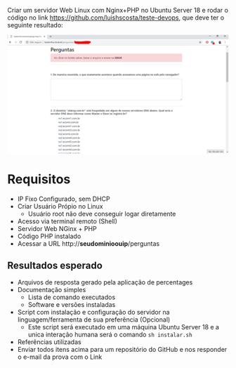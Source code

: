 Criar um servidor Web Linux com Nginx+PHP no Ubuntu Server 18 e rodar o código no link https://github.com/luishscosta/teste-devops, que deve ter o seguinte resultado:

![image](prova.png)

# Requisitos

- IP Fixo Configurado, sem DHCP
- Criar Usuário Própio no Linux
  - Usuário root não deve conseguir logar diretamente
- Acesso via terminal remoto (Shell)
- Servidor Web NGinx + PHP 
- Código PHP instalado
- Acessar a URL http://**seudominioouip**/perguntas

## Resultados esperado

- Arquivos de resposta gerado pela aplicação de percentages 
- Documentação simples
    - Lista de comando executados
    - Software e versões instaladas 
- Script com instalação e configuração do servidor na linguagem/ferramenta de sua preferência (Opcional)
  - Este script será executado em uma máquina Ubuntu Server 18 e a unica interação humana será o comando `sh instalar.sh`
- Referências utilizadas
- Enviar todos itens acima para um repositório do GitHub e nos responder o e-mail da prova com o Link
